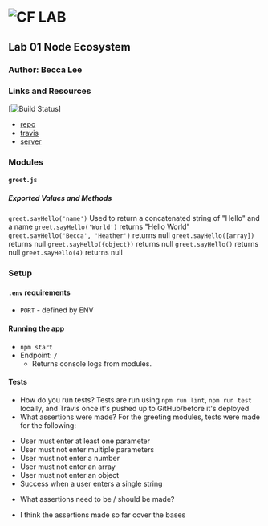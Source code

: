 ![CF](http://i.imgur.com/7v5ASc8.png) LAB
=================================================

## Lab 01 Node Ecosystem

### Author: Becca Lee

### Links and Resources

[![Build Status](https://www.travis-ci.com/beccalee123/01-node-ecosystem.svg?branch=master)]
* [repo](https://github.com/codefellows-seattle-javascript-401d28/01-node-ecosystem)
* [travis](https://www.travis-ci.com/beccalee123/01-node-ecosystem)
* [server](https://becca-01-node-ecosystem.herokuapp.com/)

### Modules
#### `greet.js`
##### Exported Values and Methods
`greet.sayHello('name')`
Used to return a concatenated string of "Hello" and a name
`greet.sayHello('World')` returns "Hello World"
`greet.sayHello('Becca', 'Heather')` returns null
`greet.sayHello([array])` returns null
`greet.sayHello({object})` returns null
`greet.sayHello()` returns null
`greet.sayHello(4)` returns null 


### Setup
#### `.env` requirements
* `PORT` - defined by ENV

#### Running the app
* `npm start`
* Endpoint: `/`
  * Returns console logs from modules.

#### Tests
* How do you run tests?
Tests are run using `npm run lint`, `npm run test` locally, and Travis once it's pushed up to GitHub/before it's deployed
* What assertions were made?
For the greeting modules, tests were made for the following:
- User must enter at least one parameter
- User must not enter multiple parameters
- User must not enter a number
- User must not enter an array
- User must not enter an object
- Success when a user enters a single string
* What assertions need to be / should be made?
- I think the assertions made so far cover the bases
